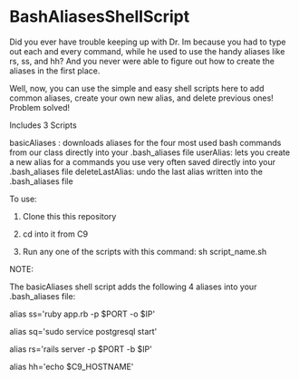 # BashAliasesShellScript

Did you ever have trouble keeping up with Dr. Im because you had to type out each and every command, while he used to use the handy aliases like rs, ss, and hh? And you never were able to figure out how to create the aliases in the first place.  

Well, now, you can use the simple and easy shell scripts here to add common aliases, create your own new alias, and delete previous ones!
Problem solved!

Includes 3 Scripts

basicAliases : downloads aliases for the four most used bash commands from our class directly into your .bash_aliases file
userAlias: lets you create a new alias for a commands you use very often saved directly into your .bash_aliases file
deleteLastAlias: undo the last alias written into the .bash_aliases file

To use:

1. Clone this this repository

2. cd into it from C9

3. Run any one of the scripts with this command: sh script_name.sh

NOTE: 

The basicAliases shell script adds the following 4 aliases into your .bash_aliases file:

alias ss='ruby app.rb -p $PORT -o $IP'

alias sq='sudo service postgresql start'

alias rs='rails server -p $PORT -b $IP'

alias hh='echo $C9_HOSTNAME'
